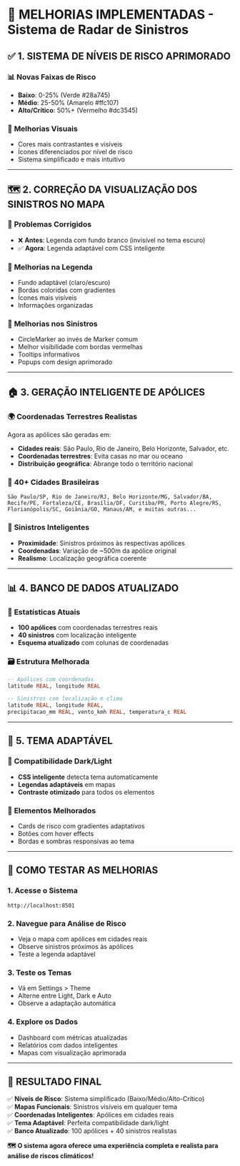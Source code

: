 # 🎯 MELHORIAS IMPLEMENTADAS - Sistema de Radar de Sinistros

## ✅ **1. SISTEMA DE NÍVEIS DE RISCO APRIMORADO**

### 📊 **Novas Faixas de Risco**
- **Baixo**: 0-25% (Verde #28a745)
- **Médio**: 25-50% (Amarelo #ffc107)
- **Alto/Crítico**: 50%+ (Vermelho #dc3545)

### 🎯 **Melhorias Visuais**
- Cores mais contrastantes e visíveis
- Ícones diferenciados por nível de risco
- Sistema simplificado e mais intuitivo

---

## 🗺️ **2. CORREÇÃO DA VISUALIZAÇÃO DOS SINISTROS NO MAPA**

### 🔧 **Problemas Corrigidos**
- ❌ **Antes**: Legenda com fundo branco (invisível no tema escuro)
- ✅ **Agora**: Legenda adaptável com CSS inteligente

### 🎨 **Melhorias na Legenda**
- Fundo adaptável (claro/escuro)
- Bordas coloridas com gradientes
- Ícones mais visíveis
- Informações organizadas

### 🚨 **Melhorias nos Sinistros**
- CircleMarker ao invés de Marker comum
- Melhor visibilidade com bordas vermelhas
- Tooltips informativos
- Popups com design aprimorado

---

## 🏠 **3. GERAÇÃO INTELIGENTE DE APÓLICES**

### 🌍 **Coordenadas Terrestres Realistas**
Agora as apólices são geradas em:
- **Cidades reais**: São Paulo, Rio de Janeiro, Belo Horizonte, Salvador, etc.
- **Coordenadas terrestres**: Evita casas no mar ou oceano
- **Distribuição geográfica**: Abrange todo o território nacional

### 📍 **40+ Cidades Brasileiras**
```
São Paulo/SP, Rio de Janeiro/RJ, Belo Horizonte/MG, Salvador/BA,
Recife/PE, Fortaleza/CE, Brasília/DF, Curitiba/PR, Porto Alegre/RS,
Florianópolis/SC, Goiânia/GO, Manaus/AM, e muitas outras...
```

### 🎯 **Sinistros Inteligentes**
- **Proximidade**: Sinistros próximos às respectivas apólices
- **Coordenadas**: Variação de ~500m da apólice original
- **Realismo**: Localização geográfica coerente

---

## 📊 **4. BANCO DE DADOS ATUALIZADO**

### 🔢 **Estatísticas Atuais**
- **100 apólices** com coordenadas terrestres reais
- **40 sinistros** com localização inteligente
- **Esquema atualizado** com colunas de coordenadas

### 🗃️ **Estrutura Melhorada**
```sql
-- Apólices com coordenadas
latitude REAL, longitude REAL

-- Sinistros com localização e clima
latitude REAL, longitude REAL,
precipitacao_mm REAL, vento_kmh REAL, temperatura_c REAL
```

---

## 🎨 **5. TEMA ADAPTÁVEL**

### 🌙 **Compatibilidade Dark/Light**
- **CSS inteligente** detecta tema automaticamente
- **Legendas adaptáveis** em mapas
- **Contraste otimizado** para todos os elementos

### 🎯 **Elementos Melhorados**
- Cards de risco com gradientes adaptativos
- Botões com hover effects
- Bordas e sombras responsivas ao tema

---

## 🚀 **COMO TESTAR AS MELHORIAS**

### 1. **Acesse o Sistema**
```
http://localhost:8501
```

### 2. **Navegue para Análise de Risco**
- Veja o mapa com apólices em cidades reais
- Observe sinistros próximos às apólices
- Teste a legenda adaptável

### 3. **Teste os Temas**
- Vá em Settings > Theme
- Alterne entre Light, Dark e Auto
- Observe a adaptação automática

### 4. **Explore os Dados**
- Dashboard com métricas atualizadas
- Relatórios com dados inteligentes
- Mapas com visualização aprimorada

---

## 🎉 **RESULTADO FINAL**

✅ **Níveis de Risco**: Sistema simplificado (Baixo/Médio/Alto-Crítico)  
✅ **Mapas Funcionais**: Sinistros visíveis em qualquer tema  
✅ **Coordenadas Inteligentes**: Apólices em cidades reais  
✅ **Tema Adaptável**: Perfeita compatibilidade dark/light  
✅ **Banco Atualizado**: 100 apólices + 40 sinistros realistas  

**🗺️ O sistema agora oferece uma experiência completa e realista para análise de riscos climáticos!**